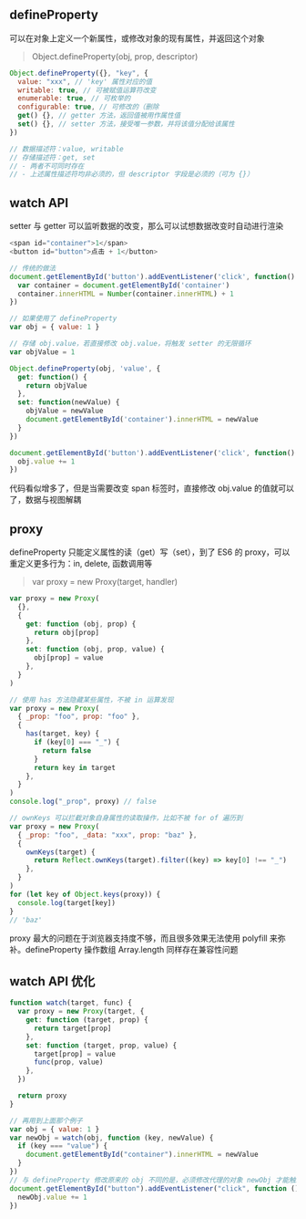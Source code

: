 ## defineProperty

可以在对象上定义一个新属性，或修改对象的现有属性，并返回这个对象

> Object.defineProperty(obj, prop, descriptor)

```javascript
Object.defineProperty({}, "key", {
  value: "xxx", // 'key' 属性对应的值
  writable: true, // 可被赋值运算符改变
  enumerable: true, // 可枚举的
  configurable: true, // 可修改的（删除
  get() {}, // getter 方法，返回值被用作属性值
  set() {}, // setter 方法，接受唯一参数，并将该值分配给该属性
})

// 数据描述符：value, writable
// 存储描述符：get, set
// - 两者不可同时存在
// - 上述属性描述符均非必须的，但 descriptor 字段是必须的（可为 {}）
```

## watch API

setter 与 getter 可以监听数据的改变，那么可以试想数据改变时自动进行渲染

```javascript
<span id="container">1</span>
<button id="button">点击 + 1</button>

// 传统的做法
document.getElementById('button').addEventListener('click', function() {
  var container = document.getElementById('container')
  container.innerHTML = Number(container.innerHTML) + 1
})

// 如果使用了 defineProperty
var obj = { value: 1 }

// 存储 obj.value，若直接修改 obj.value，将触发 setter 的无限循环
var objValue = 1

Object.defineProperty(obj, 'value', {
  get: function() {
    return objValue
  },
  set: function(newValue) {
    objValue = newValue
    document.getElementById('container').innerHTML = newValue
  }
})

document.getElementById('button').addEventListener('click', function() {
  obj.value += 1
})
```

代码看似增多了，但是当需要改变 span 标签时，直接修改 obj.value 的值就可以了，数据与视图解耦

## proxy

defineProperty 只能定义属性的读（get）写（set），到了 ES6 的 proxy，可以重定义更多行为：in, delete, 函数调用等

> var proxy = new Proxy(target, handler)

```javascript
var proxy = new Proxy(
  {},
  {
    get: function (obj, prop) {
      return obj[prop]
    },
    set: function (obj, prop, value) {
      obj[prop] = value
    },
  }
)

// 使用 has 方法隐藏某些属性，不被 in 运算发现
var proxy = new Proxy(
  { _prop: "foo", prop: "foo" },
  {
    has(target, key) {
      if (key[0] === "_") {
        return false
      }
      return key in target
    },
  }
)
console.log("_prop", proxy) // false

// ownKeys 可以拦截对象自身属性的读取操作，比如不被 for of 遍历到
var proxy = new Proxy(
  { _prop: "foo", _data: "xxx", prop: "baz" },
  {
    ownKeys(target) {
      return Reflect.ownKeys(target).filter((key) => key[0] !== "_")
    },
  }
)
for (let key of Object.keys(proxy)) {
  console.log(target[key])
}
// 'baz'
```

proxy 最大的问题在于浏览器支持度不够，而且很多效果无法使用 polyfill 来弥补。defineProperty 操作数组 Array.length 同样存在兼容性问题

## watch API 优化

```javascript
function watch(target, func) {
  var proxy = new Proxy(target, {
    get: function (target, prop) {
      return target[prop]
    },
    set: function (target, prop, value) {
      target[prop] = value
      func(prop, value)
    },
  })

  return proxy
}

// 再用到上面那个例子
var obj = { value: 1 }
var newObj = watch(obj, function (key, newValue) {
  if (key === "value") {
    document.getElementById("container").innerHTML = newValue
  }
})
// 与 defineProperty 修改原来的 obj 不同的是，必须修改代理的对象 newObj 才能触发拦截
document.getElementById("button").addEventListener("click", function () {
  newObj.value += 1
})
```
